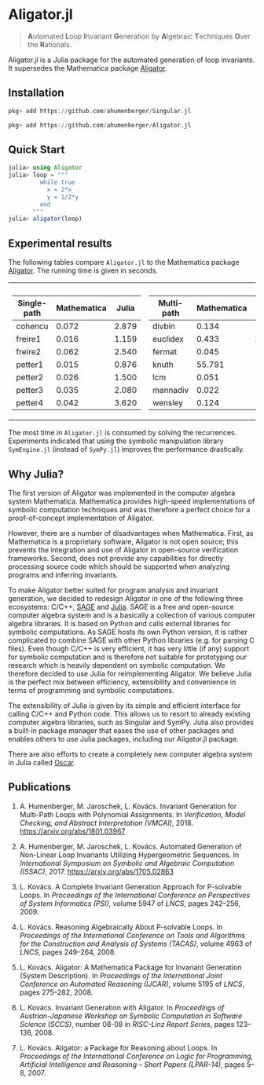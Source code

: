 # Aligator.jl
> **A**utomated **L**oop **I**nvariant **G**eneration by **A**lgebraic **T**echniques **O**ver the **R**ationals.

Aligator.jl is a Julia package for the automated generation of loop invariants. It supersedes the Mathematica package [Aligator](https://github.com/ahumenberger/aligator).

## Installation

```julia
pkg> add https://github.com/ahumenberger/Singular.jl

pkg> add https://github.com/ahumenberger/Aligator.jl
```

## Quick Start

```julia
julia> using Aligator
julia> loop = """
         while true
           x = 2*x
           y = 1/2*y
         end
       """
julia> aligator(loop)
```

## Experimental results

The following tables compare `Aligator.jl` to the Mathematica package [Aligator](https://github.com/ahumenberger/aligator). The running time is given in seconds.

<table border="0">
<tr><th></th><th></th></tr>
<tr><td>

| Single-path | Mathematica | Julia |
| ----------- | ----------- | ----- |
| cohencu     | 0.072       | 2.879 |
| freire1     | 0.016       | 1.159 |
| freire2     | 0.062       | 2.540 |
| petter1     | 0.015       | 0.876 |
| petter2     | 0.026       | 1.500 |
| petter3     | 0.035       | 2.080 |
| petter4     | 0.042       | 3.620 |

</td><td>

| Multi-path | Mathematica | Julia |
| ---------- | ----------- | ----- |
| divbin     |    0.134     | 1.760  |
| euclidex   |    0.433     | 3.272  |
| fermat     |    0.045     | 2.159  |
| knuth      |    55.791    | 12.661 |
| lcm        |    0.051     | 2.089  |
| mannadiv   |    0.022     | 1.251  |
| wensley    |    0.124     | 1.969  |

</td></tr>
</table>

The most time in `Aligator.jl` is consumed by solving the recurrences. Experiments indicated that using the symbolic manipulation library `SymEngine.jl` (instead of `SymPy.jl`) improves the performance drastically.

## Why Julia?

The first version of Aligator was implemented in the computer algebra system Mathematica. Mathematica provides high-speed implementations of symbolic computation techniques and was therefore a perfect choice for a proof-of-concept implementation of Aligator.

However, there are a number of disadvantages when Mathematica. First, as Mathematica is a proprietary software, Aligator is not open source; this prevents the integration and use of Aligator in open-source verification frameworks. Second, does not provide any capabilities for directly processing source code which should be supported when analyzing programs and inferring invariants.  

To make Aligator better suited for program analysis and invariant generation, we decided to redesign Aligator in one of the following three ecosystems: C/C++, [SAGE](http://www.sagemath.org/) and [Julia](https://julialang.org/). SAGE is a free and open-source computer algebra system and is a basically a collection of various computer algebra libraries. It is based on Python and calls external libraries for symbolic computations. As SAGE hosts its own Python version, it is rather complicated to combine SAGE with other Python libraries (e.g. for parsing C files). Even though C/C++ is very efficient, it has very little (if any) support for symbolic computation and is therefore not suitable for prototyping our research which is heavily dependent on symbolic computation. We therefore decided to use Julia for reimplementing Aligator. We believe Julia is the perfect mix between efficiency, extensibility and convenience in terms of programming and symbolic computations. 

The extensibility of Julia is given by its simple and efficient interface for calling C/C++ and Python code. This allows us to resort to already existing computer algebra libraries, such as Singular and SymPy. Julia also provides a built-in package manager that eases the use of other packages and enables others to use Julia packages, including our Aligator.jl package. 

There are also efforts to create a completely new computer algebra system in Julia called [Oscar](http://wbhart.blogspot.co.at/2016/11/new-computer-algebra-system-oscar_20.html).


## Publications

1. A. Humenberger, M. Jaroschek, L. Kovács. Invariant Generation for Multi-Path Loops with Polynomial Assignments. In *Verification, Model Checking, and Abstract Interpretation (VMCAI)*, 2018.
<https://arxiv.org/abs/1801.03967>

1. A. Humenberger, M. Jaroschek, L. Kovács. Automated Generation of Non-Linear Loop Invariants Utilizing Hypergeometric Sequences. In *International Symposium on Symbolic and Algebraic Computation (ISSAC)*, 2017.
<https://arxiv.org/abs/1705.02863>

2. L. Kovács. A Complete Invariant Generation Approach for P-solvable Loops. In *Proceedings of the International Conference on Perspectives of System Informatics (PSI)*, volume 5947 of *LNCS*, pages 242–256, 2009.

3. L. Kovács. Reasoning Algebraically About P-solvable Loops. In *Proceedings of the International Conference on Tools and Algorithms for the Construction and Analysis of Systems (TACAS)*, volume 4963 of *LNCS*, pages 249–264, 2008.

4. L. Kovács. Aligator: A Mathematica Package for Invariant Generation (System Description). In *Proceedings of the International Joint Conference on Automated Reasoning (IJCAR)*, volume 5195 of *LNCS*, pages 275–282, 2008.

5. L. Kovács. Invariant Generation with Aligator. In *Proceedings of Austrian-Japanese Workshop on Symbolic Computation in Software Science (SCCS)*, number 08-08 in *RISC-Linz Report Series*, pages 123–136, 2008.

6. L. Kovács. Aligator: a Package for Reasoning about Loops. In *Proceedings of the International Conference on Logic for Programming, Artificial Intelligence and Reasoning – Short Papers (LPAR-14)*, pages 5–8, 2007.
